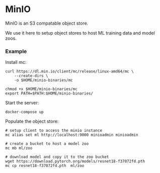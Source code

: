 # MinIO

MinIO is an S3 compatable object store.

We use it here to setup object stores to host ML training data and model zoos.

### Example

Install mc:
```
curl https://dl.min.io/client/mc/release/linux-amd64/mc \
    --create-dirs \
    -o $HOME/minio-binaries/mc

chmod +x $HOME/minio-binaries/mc
export PATH=$PATH:$HOME/minio-binaries/
```

Start the server:
```
docker-compose up
```

Populate the object store:
```
# setup client to access the minio instance
mc alias set ml http://localhost:9000 minioadmin minioadmin

# create a bucket to host a model zoo
mc mb ml/zoo

# download model and copy it to the zoo bucket
wget https://download.pytorch.org/models/resnet18-f37072fd.pth
mc cp resnet18-f37072fd.pth  ml/zoo
```

